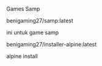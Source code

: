 Games Samp

benigaming27/samp:latest

ini untuk game samp

benigaming27/installer-alpine:latest

alpine install
